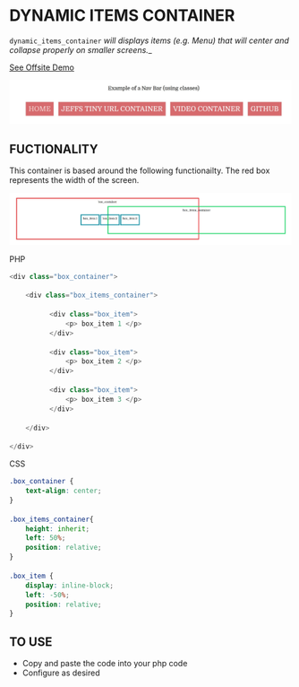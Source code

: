 # DYNAMIC ITEMS CONTAINER

`dynamic_items_container` _will displays items (e.g. Menu) that will
center and collapse properly on smaller screens.__

[See Offsite Demo](http://www.jeffryadecola.com/my-php-containers/index.php?container_name=dynamic_items_container)

![IMAGE - dynamic_items_container - IMAGE](../docs/pics/dynamic_items_container.jpg)

## FUCTIONALITY

This container is based around the following functionailty.
The red box represents the width of the screen.

![IMAGE - dynamic_items_container - IMAGE](../docs/pics/dynamic_items_container_wireimage.jpg)

PHP

```php
<div class="box_container">
  
	<div class="box_items_container">
                  
          <div class="box_item">
              <p> box_item 1 </p>
          </div>
  
          <div class="box_item">
              <p> box_item 2 </p>
          </div>
  
          <div class="box_item">
              <p> box_item 3 </p>
          </div>
                          
	</div>
  
</div>
```

CSS

```css
.box_container {
    text-align: center;
}

.box_items_container{
    height: inherit;
    left: 50%;
    position: relative;
}

.box_item {
    display: inline-block;
    left: -50%;
    position: relative;
}
```

## TO USE

* Copy and paste the code into your php code
* Configure as desired